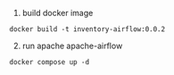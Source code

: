 1. build docker image
```
docker build -t inventory-airflow:0.0.2
```

2. run apache apache-airflow
```
docker compose up -d
```

